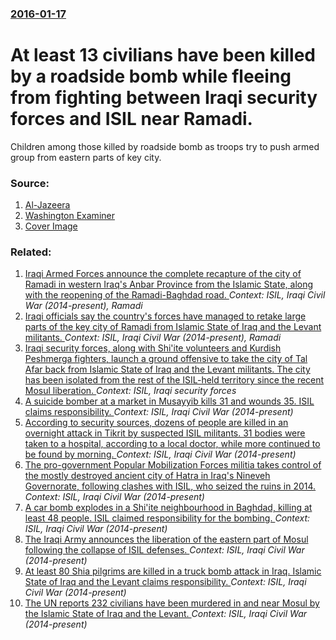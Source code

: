 ### [2016-01-17](/news/2016/01/17/index.md)

# At least 13 civilians have been killed by a roadside bomb while fleeing from fighting between Iraqi security forces and ISIL near Ramadi. 

Children among those killed by roadside bomb as troops try to push armed group from eastern parts of key city.


### Source:

1. [Al-Jazeera](http://www.aljazeera.com/news/2016/01/iraq-civilians-killed-fleeing-isil-clashes-ramadi-160117133953656.html)
2. [Washington Examiner](http://www.washingtonexaminer.com/three-americans-missing-feared-kidnapped-in-iraq/article/2580748)
2. [Cover Image](http://www.aljazeera.com/mritems/Images/2016/1/17/05939da8c714453a90c5665e2bec7d4c_18.jpg)

### Related:

1. [Iraqi Armed Forces announce the complete recapture of the city of Ramadi in western Iraq's Anbar Province from the Islamic State, along with the reopening of the Ramadi-Baghdad road. ](/news/2016/02/9/iraqi-armed-forces-announce-the-complete-recapture-of-the-city-of-ramadi-in-western-iraq-s-anbar-province-from-the-islamic-state-along-with.md) _Context: ISIL, Iraqi Civil War (2014-present), Ramadi_
2. [Iraqi officials say the country's forces have managed to retake large parts of the key city of Ramadi from Islamic State of Iraq and the Levant militants. ](/news/2015/12/8/iraqi-officials-say-the-country-s-forces-have-managed-to-retake-large-parts-of-the-key-city-of-ramadi-from-islamic-state-of-iraq-and-the-lev.md) _Context: ISIL, Iraqi Civil War (2014-present), Ramadi_
3. [Iraqi security forces, along with Shi'ite volunteers and Kurdish Peshmerga fighters, launch a ground offensive to take the city of Tal Afar back from Islamic State of Iraq and the Levant militants. The city has been isolated from the rest of the ISIL-held territory since the recent Mosul liberation. ](/news/2017/08/20/iraqi-security-forces-along-with-shi-ite-volunteers-and-kurdish-peshmerga-fighters-launch-a-ground-offensive-to-take-the-city-of-tal-afar.md) _Context: ISIL, Iraqi security forces_
4. [A suicide bomber at a market in Musayyib kills 31 and wounds 35. ISIL claims responsibility. ](/news/2017/06/9/a-suicide-bomber-at-a-market-in-musayyib-kills-31-and-wounds-35-isil-claims-responsibility.md) _Context: ISIL, Iraqi Civil War (2014-present)_
5. [According to security sources, dozens of people are killed in an overnight attack in Tikrit by suspected ISIL militants. 31 bodies were taken to a hospital, according to a local doctor, while more continued to be found by morning. ](/news/2017/04/5/according-to-security-sources-dozens-of-people-are-killed-in-an-overnight-attack-in-tikrit-by-suspected-isil-militants-31-bodies-were-take.md) _Context: ISIL, Iraqi Civil War (2014-present)_
6. [The pro-government Popular Mobilization Forces militia takes control of the mostly destroyed ancient city of Hatra in Iraq's Nineveh Governorate, following clashes with ISIL, who seized the ruins in 2014. ](/news/2017/04/26/the-pro-government-popular-mobilization-forces-militia-takes-control-of-the-mostly-destroyed-ancient-city-of-hatra-in-iraq-s-nineveh-governo.md) _Context: ISIL, Iraqi Civil War (2014-present)_
7. [A car bomb explodes in a Shi'ite neighbourhood in Baghdad, killing at least 48 people. ISIL claimed responsibility for the bombing. ](/news/2017/02/16/a-car-bomb-explodes-in-a-shi-ite-neighbourhood-in-baghdad-killing-at-least-48-people-isil-claimed-responsibility-for-the-bombing.md) _Context: ISIL, Iraqi Civil War (2014-present)_
8. [The Iraqi Army announces the liberation of the eastern part of Mosul following the collapse of ISIL defenses. ](/news/2017/01/18/the-iraqi-army-announces-the-liberation-of-the-eastern-part-of-mosul-following-the-collapse-of-isil-defenses.md) _Context: ISIL, Iraqi Civil War (2014-present)_
9. [At least 80 Shia pilgrims are killed in a truck bomb attack in Iraq. Islamic State of Iraq and the Levant claims responsibility. ](/news/2016/11/24/at-least-80-shia-pilgrims-are-killed-in-a-truck-bomb-attack-in-iraq-islamic-state-of-iraq-and-the-levant-claims-responsibility.md) _Context: ISIL, Iraqi Civil War (2014-present)_
10. [  The UN reports 232 civilians have been murdered in and near Mosul by the Islamic State of Iraq and the Levant. ](/news/2016/10/28/the-un-reports-232-civilians-have-been-murdered-in-and-near-mosul-by-the-islamic-state-of-iraq-and-the-levant.md) _Context: ISIL, Iraqi Civil War (2014-present)_

